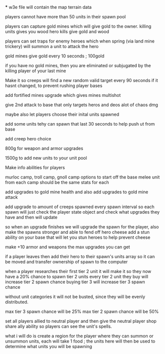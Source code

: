 **\*** w3e file will contain the map terrain data

players cannot have more than 50 units in their spawn pool

players can capture gold mines which will give gold to the owner.
killing units gives you wood
hero kills give gold and wood

players can set traps for enemy heroes which when spring (via land mine trickery) will summon a unit to attack the hero

gold mines give gold every 10 seconds ; 100gold

if you have no gold mines, then you are eliminated or subjugated by the killing player of your last mine

Make it so creeps will find a new random valid target every 90 seconds if it hasnt changed, to prevent rushing player bases

add fortified mines upgrade which gives mines multishot

give 2nd attack to base that only targets heros and deos alot of chaos dmg

maybe also let players choose their inital units spawned

add some units tehy can spawn that last 30 seconds to help push ut from base

add creep hero choice

800g for weapon and armor upgrades

1500g to add new units to your unit pool

Make info abilities for players

murloc camp, troll camp, gnoll camp options to start off
the base melee unit from each camp should be the same stats for each

add upgrades to gold mine health and also add upgrades to gold mine attack

add upgrade to amount of creeps spawned every spawn interval
so each spawn will just check the player state object and check what upgrades they have and then will update

so when an upgrade finishes we will upgrade the spawn for the player, also make the spawns stronger and able to fend off hero cheese
add a stun ability on your base that will let you stun heroes to help prevent cheese

make +10 armor and weapons the max upgrades you can get

if a player leaves then add their hero to their spawn's units array so it can be moved
and transfer ownership of spawn to the computer

when a player researches their first tier 2 unit it will make it so they now have a 20% chance to spawn tier 2 units
every tier 2 unit they buy will increase tier 2 spawn chance
buying tier 3 will increase tier 3 spawn chance

without unit categories it will not be busted, since they will be evenly distributed.

max tier 3 spawn chance will be 25%
max tier 2 spawn chance will be 50%

set all players allied to neutral player and then give the neutral player shop share ally ability so players can see the unit's spells.


what i will do is create a region for the player where they can summon or unsummon units, each will take 1 food ; the units here will then be used to determine what units you will be spawning